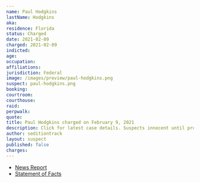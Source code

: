 ```yaml
---
name: Paul Hodgkins
lastName: Hodgkins
aka:
residence: Florida
status: Charged
date: 2021-02-09
charged: 2021-02-09
indicted:
age:
occupation:
affiliations:
jurisdiction: Federal
image: /images/preview/paul-hodgkins.png
suspect: paul-hodgkins.png
booking:
courtroom:
courthouse:
raid:
perpwalk:
quote:
title: Paul Hodgkins charged on February 9, 2021
description: Click for latest case details. Suspects innocent until proven guilty.
author: seditiontrack
layout: suspect
published: false
charges:
---
```


- [News Report]()
- [Statement of Facts](https://extremism.gwu.edu/sites/g/files/zaxdzs2191/f/Paul%20Allard%20Hodgkins%20Statement%20of%20Facts.pdf)
